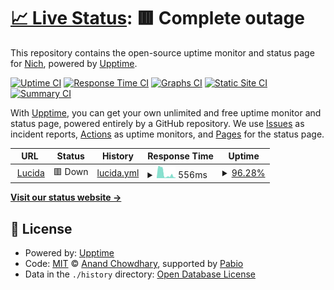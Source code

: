 # [📈 Live Status](https://nichbar.github.io/upptime): <!--live status--> **🟥 Complete outage**

This repository contains the open-source uptime monitor and status page for [Nich](https://nichbar.github.io/upptime), powered by [Upptime](https://github.com/upptime/upptime).

[![Uptime CI](https://github.com/nichbar/upptime/workflows/Uptime%20CI/badge.svg)](https://github.com/nichbar/upptime/actions?query=workflow%3A%22Uptime+CI%22)
[![Response Time CI](https://github.com/nichbar/upptime/workflows/Response%20Time%20CI/badge.svg)](https://github.com/nichbar/upptime/actions?query=workflow%3A%22Response+Time+CI%22)
[![Graphs CI](https://github.com/nichbar/upptime/workflows/Graphs%20CI/badge.svg)](https://github.com/nichbar/upptime/actions?query=workflow%3A%22Graphs+CI%22)
[![Static Site CI](https://github.com/nichbar/upptime/workflows/Static%20Site%20CI/badge.svg)](https://github.com/nichbar/upptime/actions?query=workflow%3A%22Static+Site+CI%22)
[![Summary CI](https://github.com/nichbar/upptime/workflows/Summary%20CI/badge.svg)](https://github.com/nichbar/upptime/actions?query=workflow%3A%22Summary+CI%22)

With [Upptime](https://upptime.js.org), you can get your own unlimited and free uptime monitor and status page, powered entirely by a GitHub repository. We use [Issues](https://github.com/nichbar/upptime/issues) as incident reports, [Actions](https://github.com/nichbar/upptime/actions) as uptime monitors, and [Pages](https://nichbar.github.io/upptime) for the status page.

<!--start: status pages-->
<!-- This summary is generated by Upptime (https://github.com/upptime/upptime) -->
<!-- Do not edit this manually, your changes will be overwritten -->
<!-- prettier-ignore -->
| URL | Status | History | Response Time | Uptime |
| --- | ------ | ------- | ------------- | ------ |
| <img alt="" src="https://icons.duckduckgo.com/ip3/lucida.to.ico" height="13"> [Lucida](https://lucida.to) | 🟥 Down | [lucida.yml](https://github.com/nichbar/upptime/commits/HEAD/history/lucida.yml) | <details><summary><img alt="Response time graph" src="./graphs/lucida/response-time-week.png" height="20"> 556ms</summary><br><a href="https://nich.work/history/lucida"><img alt="Response time 1861" src="https://img.shields.io/endpoint?url=https%3A%2F%2Fraw.githubusercontent.com%2Fnichbar%2Fupptime%2FHEAD%2Fapi%2Flucida%2Fresponse-time.json"></a><br><a href="https://nich.work/history/lucida"><img alt="24-hour response time 233" src="https://img.shields.io/endpoint?url=https%3A%2F%2Fraw.githubusercontent.com%2Fnichbar%2Fupptime%2FHEAD%2Fapi%2Flucida%2Fresponse-time-day.json"></a><br><a href="https://nich.work/history/lucida"><img alt="7-day response time 556" src="https://img.shields.io/endpoint?url=https%3A%2F%2Fraw.githubusercontent.com%2Fnichbar%2Fupptime%2FHEAD%2Fapi%2Flucida%2Fresponse-time-week.json"></a><br><a href="https://nich.work/history/lucida"><img alt="30-day response time 2683" src="https://img.shields.io/endpoint?url=https%3A%2F%2Fraw.githubusercontent.com%2Fnichbar%2Fupptime%2FHEAD%2Fapi%2Flucida%2Fresponse-time-month.json"></a><br><a href="https://nich.work/history/lucida"><img alt="1-year response time 1861" src="https://img.shields.io/endpoint?url=https%3A%2F%2Fraw.githubusercontent.com%2Fnichbar%2Fupptime%2FHEAD%2Fapi%2Flucida%2Fresponse-time-year.json"></a></details> | <details><summary><a href="https://nich.work/history/lucida">96.28%</a></summary><a href="https://nich.work/history/lucida"><img alt="All-time uptime 98.63%" src="https://img.shields.io/endpoint?url=https%3A%2F%2Fraw.githubusercontent.com%2Fnichbar%2Fupptime%2FHEAD%2Fapi%2Flucida%2Fuptime.json"></a><br><a href="https://nich.work/history/lucida"><img alt="24-hour uptime 73.97%" src="https://img.shields.io/endpoint?url=https%3A%2F%2Fraw.githubusercontent.com%2Fnichbar%2Fupptime%2FHEAD%2Fapi%2Flucida%2Fuptime-day.json"></a><br><a href="https://nich.work/history/lucida"><img alt="7-day uptime 96.28%" src="https://img.shields.io/endpoint?url=https%3A%2F%2Fraw.githubusercontent.com%2Fnichbar%2Fupptime%2FHEAD%2Fapi%2Flucida%2Fuptime-week.json"></a><br><a href="https://nich.work/history/lucida"><img alt="30-day uptime 98.33%" src="https://img.shields.io/endpoint?url=https%3A%2F%2Fraw.githubusercontent.com%2Fnichbar%2Fupptime%2FHEAD%2Fapi%2Flucida%2Fuptime-month.json"></a><br><a href="https://nich.work/history/lucida"><img alt="1-year uptime 98.63%" src="https://img.shields.io/endpoint?url=https%3A%2F%2Fraw.githubusercontent.com%2Fnichbar%2Fupptime%2FHEAD%2Fapi%2Flucida%2Fuptime-year.json"></a></details>

<!--end: status pages-->

[**Visit our status website →**](https://nichbar.github.io/upptime)

## 📄 License

- Powered by: [Upptime](https://github.com/upptime/upptime)
- Code: [MIT](./LICENSE) © [Anand Chowdhary](https://anandchowdhary.com), supported by [Pabio](https://pabio.com)
- Data in the `./history` directory: [Open Database License](https://opendatacommons.org/licenses/odbl/1-0/)
